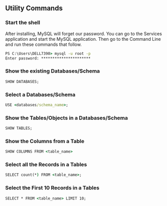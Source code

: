 ## **Utility Commands**

### **Start the shell**

After installing, MySQL will forget our password. You can go to the Services application and start the MySQL application. Then go to the Command Line and run these commands that follow.

```cmd
PS C:\Users\DELL7390> mysql -u root -p
Enter password: **********************
```

### **Show the existing Databases/Schema**

```cmd
SHOW DATABASES;
```

### **Select a Databases/Schema**

```cmd
USE <databases/schema_name>;
```

### **Show the Tables/Objects in a Databases/Schema**

```cmd
SHOW TABLES;
```

### **Show the Columns from a Table**

```cmd
SHOW COLUMNS FROM <table_name>
```

### **Select all the Records in a Tables**

```cmd
SELECT count(*) FROM <table_name>;
```

### **Select the First 10 Records in a Tables**

```cmd
SELECT * FROM <table_name> LIMIT 10;
```
